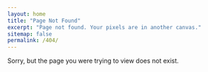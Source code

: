 ```yaml
---
layout: home
title: "Page Not Found"
excerpt: "Page not found. Your pixels are in another canvas."
sitemap: false
permalink: /404/
---
```


Sorry, but the page you were trying to view does not exist.
